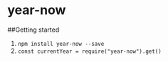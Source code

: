 # year-now

##Getting started
1. `npm install year-now --save`
2. `const currentYear = require("year-now").get()`
